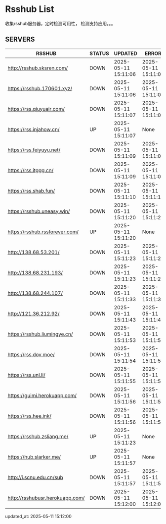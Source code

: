 # Rsshub List

收集rsshub服务器，定时检测可用性， 检测支持应用。。。


## SERVERS

|  RSSHUB   | STATUS  | UPDATED  | ERROR  | TWITTER |  
|  ----  | ----  | ----  | ----  | ---- |  
| http://rsshub.sksren.com/ | DOWN | 2025-05-11 15:11:06 | 2025-05-11 15:11:06 |  
| https://rsshub.170601.xyz/ | DOWN | 2025-05-11 15:11:06 | 2025-05-11 15:11:06 |  
| https://rss.qiuyuair.com/ | DOWN | 2025-05-11 15:11:07 | 2025-05-11 15:11:07 |  
| https://rss.injahow.cn/ | UP | 2025-05-11 15:11:07 | None ||  
| https://rss.feiyuyu.net/ | DOWN | 2025-05-11 15:11:09 | 2025-05-11 15:11:09 |  
| https://rss.itggg.cn/ | DOWN | 2025-05-11 15:11:09 | 2025-05-11 15:11:09 |  
| https://rss.shab.fun/ | DOWN | 2025-05-11 15:11:10 | 2025-05-11 15:11:10 |  
| https://rsshub.uneasy.win/ | DOWN | 2025-05-11 15:11:20 | 2025-05-11 15:11:20 |  
| https://rsshub.rssforever.com/ | UP | 2025-05-11 15:11:20 | None ||  
| http://138.68.53.201/ | DOWN | 2025-05-11 15:11:23 | 2025-05-11 15:11:23 |  
| http://138.68.231.193/ | DOWN | 2025-05-11 15:11:23 | 2025-05-11 15:11:23 |  
| http://138.68.244.107/ | DOWN | 2025-05-11 15:11:33 | 2025-05-11 15:11:33 |  
| http://121.36.212.92/ | DOWN | 2025-05-11 15:11:43 | 2025-05-11 15:11:43 |  
| https://rsshub.liumingye.cn/ | DOWN | 2025-05-11 15:11:53 | 2025-05-11 15:11:53 |  
| https://rss.dov.moe/ | DOWN | 2025-05-11 15:11:54 | 2025-05-11 15:11:54 |  
| https://rss.unl.li/ | DOWN | 2025-05-11 15:11:55 | 2025-05-11 15:11:55 |  
| https://guimi.herokuapp.com/ | DOWN | 2025-05-11 15:11:56 | 2025-05-11 15:11:56 |  
| https://rss.hee.ink/ | DOWN | 2025-05-11 15:11:56 | 2025-05-11 15:11:56 |  
| https://rsshub.zsliang.me/ | UP | 2025-05-11 15:11:23 | None |OK|  
| https://hub.slarker.me/ | UP | 2025-05-11 15:11:57 | None ||  
| http://i.scnu.edu.cn/sub | DOWN | 2025-05-11 15:11:57 | 2025-05-11 15:11:57 |  
| http://rsshubusr.herokuapp.com/ | DOWN | 2025-05-11 15:12:00 | 2025-05-11 15:12:00 |  
  

updated_at: 2025-05-11 15:12:00  
